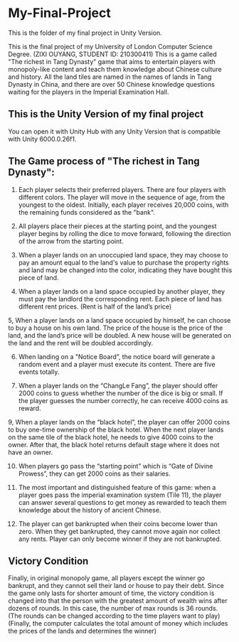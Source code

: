 ﻿# My-Final-Project
This is the folder of my final project in Unity Version.

This is the final project of my University of London Computer Science Degree. (ZIXI OUYANG, STUDENT ID: 210300411)
This is a game called "The richest in Tang Dynasty" game that aims to entertain players with monopoly-like content and teach them knowledge about Chinese culture and history.
All the land tiles are named in the names of lands in Tang Dynasty in China, and there are over 50 Chinese knowledge questions waiting for the players in the Imperial Examination Hall.

## This is the Unity Version of my final project
You can open it with Unity Hub with any Unity Version that is compatible with Unity 6000.0.26f1.

## The Game process of "The richest in Tang Dynasty":
1. Each player selects their preferred players. There are four players with different colors. The player will move in the sequence of age, from the youngest to the oldest. Initially, each player receives 20,000 coins, with the remaining funds considered as the "bank".

2. All players place their pieces at the starting point, and the youngest player begins by rolling the dice to move forward, following the direction of the arrow from the starting point.

3. When a player lands on an unoccupied land space, they may choose to pay an amount equal to the land's value to purchase the property rights and land may be changed into the color, indicating they have bought this piece of land.

4. When a player lands on a land space occupied by another player, they must pay the landlord the corresponding rent. Each piece of land has different rent prices. (Rent is half of the land’s price)

5, When a player lands on a land space occupied by himself, he can choose to buy a house on his own land. The price of the house is the price of the land, and the land’s price will be doubled. A new house will be generated on the land and the rent will be doubled accordingly.

6. When landing on a "Notice Board”, the notice board will generate a random event and a player must execute its content. There are five events totally.

8. When a player lands on the “ChangLe Fang”, the player should offer 2000 coins to guess whether the number of the dice is big or small. If the player guesses the number correctly, he can receive 4000 coins as reward.

9, When a player lands on the “black hotel”, the player can offer 2000 coins to buy one-time ownership of the black hotel. When the next player lands on the same tile of the black hotel, he needs to give 4000 coins to the owner. After that, the black hotel returns default stage where it does not have an owner.

10. When players go pass the “starting point” which is “Gate of Divine Prowess”, they can get 2000 coins as their salaries.

11. The most important and distinguished feature of this game: when a player goes pass the imperial examination system (Tile 11), the player can answer several questions to get money as rewarded to teach them knowledge about the history of ancient Chinese.

12. The player can get bankrupted when their coins become lower than zero. When they get bankrupted, they cannot move again nor collect any rents. Player can only become winner if they are not bankrupted.

## Victory Condition
Finally, in original monopoly game, all players except the winner go bankrupt, and they cannot sell their land or house to pay their debt.
Since the game only lasts for shorter amount of time, the victory condition is changed into that the person with the greatest amount of wealth wins after dozens of rounds. In this case, the number of max rounds is 36 rounds. (The rounds can be changed according to the time players want to play) (Finally, the computer calculates the total amount of money which includes the prices of the lands and determines the winner)

